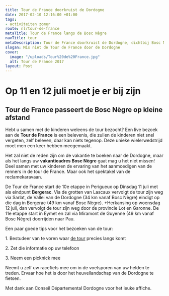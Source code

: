 ```yaml
---
title: Tour de France doorkruist de Dordogne
date: 2017-02-10 12:16:00 +01:00
tags:
- activiteiten zomer
route: nl/tour-de-france
metaTitle: Tour de France langs de Bosc Nègre
navTitle: tour
metaDescription: Tour de France doorkruist de Dordogne, dichtbij Bosc Nègre vakantiepark
slogan: Mis niet de Tour de France door de Dordogne
cover:
  image: "/uploads/Tour%20de%20France.jpg"
  alt: Tour de France 2017
layout: Post
---
```


# Op 11 en 12 juli moet je er bij zijn

##  Tour de France passeert de Bosc Nègre op kleine afstand

Hebt u samen met de kinderen weleens de tour bezocht? Een live bezoek aan de **Tour de France** is een belevenis, die zullen de kinderen niet snel vergeten, zelf beleven, daar kan niets tegenop. Deze unieke wielerwedstrijd moet men een keer hebben meegemaakt.

Het zal niet de reden zijn om de vakantie te boeken naar de Dordogne, maar als het langs uw **vakantieadres Bosc Nègre** gaat mag u het niet missen! Deel samen met uw kinderen de ervaring van het aanmoedigen van de renners in de tour de France. Maar ook het spektakel van de reclamekaravaan.

De Tour de France start de 10e etappe in Perigueux op Dinsdag 11 juli met als eindpunt **Bergerac**. Via de grotten van Lascaux vervolgt de tour zijn weg via Sarlat, de Vallei van de Dordogne (34 km vanaf Bosc Nègre) eindigt op die dag in Bergerac (49 km vanaf Bosc Nègre).
\+Herkansing op woensdag 12 juli, dan vervolgt de tour zijn weg door de provincie Lot en Garonne. De 11e etappe start in Eymet en zal via Miramont de Guyenne (49 km vanaf Bosc Nègre) doorrijden naar Pau.

Een paar goede tips voor het bezoeken van de tour:

1\. Bestudeer van te voren waar [de tour](http://tourdefrance.nl/) precies langs komt

2\. Zet die informatie op uw telefoon

3\. Neem een picknick mee

Neemt u zelf uw racefiets mee om in de voetsporen van uw helden te treden. Ervaar hoe het is door het heuvellandschap van de Dordogne te fietsen.

Met dank aan Conseil Départemental Dordogne voor het leuke affiche.